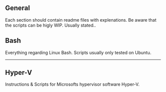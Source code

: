<h2>General</h2>
<p>Each section should contain readme files with explenations. Be aware that the scripts can be higly WIP. Usually stated..</p>

<h2>Bash</h2>
<p>Everything regarding Linux Bash. Scripts usually only tested on Ubuntu.</p>

<hr>

<h2>Hyper-V</h2>
<p>Instructions & Scripts for Microsofts hypervisor software Hyper-V.</p>